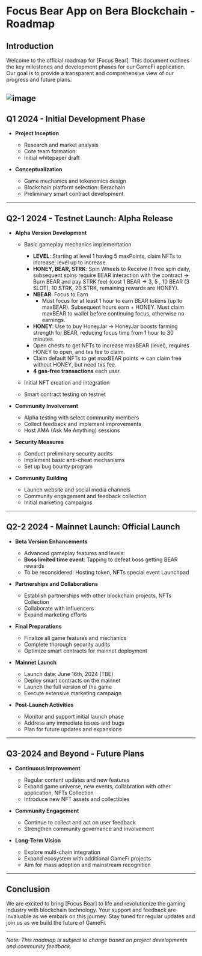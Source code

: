 # Focus Bear App on Bera Blockchain - Roadmap

## Introduction
Welcome to the official roadmap for [Focus Bear]. This document outlines the key milestones and development phases for our GameFi application. Our goal is to provide a transparent and comprehensive view of our progress and future plans.

![image](https://github.com/ArismLab/focus-game/assets/81000282/f176cc1e-22b9-4674-bf3b-8df9dbe0fd44)
---
## Q1 2024 - Initial Development Phase
- **Project Inception**
  - Research and market analysis
  - Core team formation
  - Initial whitepaper draft

- **Conceptualization**
  - Game mechanics and tokenomics design
  - Blockchain platform selection: Berachain
  - Preliminary smart contract development

---

## Q2-1 2024 - Testnet Launch: Alpha Release
- **Alpha Version Development**
  - Basic gameplay mechanics implementation
    - **LEVEL**: Starting at level 1 having 5 maxPoints, claim NFTs to increase, level up to increase.
    - **HONEY, BEAR, STRK**: Spin Wheels to Receive (1 free spin daily, subsequent spins require BEAR interaction with the contract → Burn BEAR and pay STRK fee) (cost 1 BEAR → 3, 5 , 10 BEAR (3 SLOT), 10 STRK, 20 STRK, remaining rewards are HONEY).
    - **NBEAR**: Focus to Earn
      - Must focus for at least 1 hour to earn BEAR tokens (up to maxBEAR). Subsequent hours earn + HONEY. Must claim maxBEAR to wallet before continuing focus, otherwise no earnings.
    - **HONEY**: Use to buy HoneyJar → HoneyJar boosts farming strength for BEAR, reducing focus time from 1 hour to 30 minutes.
    - Open chests to get NFTs to increase maxBEAR (level), requires HONEY to open, and txs fee to claim.
    - Claim default NFTs to get maxBEAR points → can claim free without HONEY, but need txs fee.
    - **4 gas-free transactions** each user.

  - Initial NFT creation and integration
  - Smart contract testing on testnet

- **Community Involvement**
  - Alpha testing with select community members
  - Collect feedback and implement improvements
  - Host AMA (Ask Me Anything) sessions

- **Security Measures**
  - Conduct preliminary security audits
  - Implement basic anti-cheat mechanisms
  - Set up bug bounty program

- **Community Building**
  - Launch website and social media channels
  - Community engagement and feedback collection
  - Initial marketing campaigns
---

## Q2-2 2024 - Mainnet Launch: Official Launch
- **Beta Version Enhancements**
  - Advanced gameplay features and levels:
  - **Boss limited time event**: Tapping to defeat boss getting BEAR rewards
  - To be reconsidered: Hosting token, NFTs special event Launchpad
  
- **Partnerships and Collaborations**
  - Establish partnerships with other blockchain projects, NFTs Collection
  - Collaborate with influencers
  - Expand marketing efforts
  
- **Final Preparations**
  - Finalize all game features and mechanics
  - Complete thorough security audits
  - Optimize smart contracts for mainnet deployment

- **Mainnet Launch**
  - Launch date: June 16th, 2024 (TBE)
  - Deploy smart contracts on the mainnet
  - Launch the full version of the game
  - Execute extensive marketing campaign

- **Post-Launch Activities**
  - Monitor and support initial launch phase
  - Address any immediate issues and bugs
  - Plan for future updates and expansions

---

## Q3-2024 and Beyond - Future Plans
- **Continuous Improvement**
  - Regular content updates and new features
  - Expand game universe, new events, collabration with other application, NFTs Collection
  - Introduce new NFT assets and collectibles 

- **Community Engagement**
  - Continue to collect and act on user feedback
  - Strengthen community governance and involvement

- **Long-Term Vision**
  - Explore multi-chain integration
  - Expand ecosystem with additional GameFi projects
  - Aim for mass adoption and mainstream recognition

---

## Conclusion
We are excited to bring [Focus Bear] to life and revolutionize the gaming industry with blockchain technology. Your support and feedback are invaluable as we embark on this journey. Stay tuned for regular updates and join us as we build the future of GameFi.

---

*Note: This roadmap is subject to change based on project developments and community feedback.*



